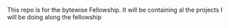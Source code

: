 This repo is for the bytewise Fellowship. It will be containing al the projects I will be doing along the fellowship


